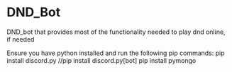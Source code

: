 # DND_Bot
DND_bot that provides most of the functionality needed to play dnd online, if needed

Ensure you have python installed and run the following pip commands:
pip install discord.py
//pip install discord.py[bot]
pip install pymongo
